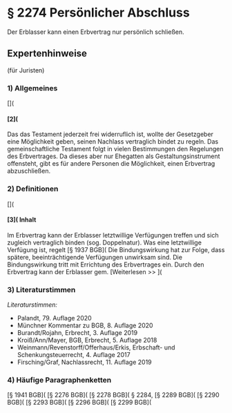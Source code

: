 # § 2274 Persönlicher Abschluss
Der Erblasser kann einen Erbvertrag nur persönlich schließen.
## Expertenhinweise
(für Juristen)
### 1) Allgemeines
[](
#### [2](
Das das Testament jederzeit frei widerruflich ist, wollte der Gesetzgeber eine Möglichkeit geben, seinen Nachlass vertraglich bindet zu regeln. Das gemeinschaftliche Testament folgt in vielen Bestimmungen den Regelungen des Erbvertrages. Da dieses aber nur Ehegatten als Gestaltungsinstrument offensteht, gibt es für andere Personen die Möglichkeit, einen Erbvertrag abzuschließen.
### 2) Definitionen
[](
#### **[3]( Inhalt**
Im Erbvertrag kann der Erblasser letztwillige Verfügungen treffen und sich zugleich vertraglich binden (sog. Doppelnatur). Was eine letztwillige Verfügung ist, regelt [§ 1937 BGB]( Die Bindungswirkung hat zur Folge, dass spätere, beeinträchtigende Verfügungen unwirksam sind. Die Bindungswirkung tritt mit Errichtung des Erbvertrages ein. Durch den Erbvertrag kann der Erblasser gem.
[Weiterlesen >> ](
### 3) Literaturstimmen
_Literaturstimmen:_
* Palandt, 79. Auflage 2020  
* Münchner Kommentar zu BGB, 8. Auflage 2020  
* Burandt/Rojahn, Erbrecht, 3. Auflage 2019  
* Kroiß/Ann/Mayer, BGB, Erbrecht, 5. Auflage 2018  
* Weinmann/Revenstorff/Offerhaus/Erkis, Erbschaft- und Schenkungsteuerrecht, 4. Auflage 2017  
* Firsching/Graf, Nachlassrecht, 11. Auflage 2019
### 4) Häufige Paragraphenketten
[§ 1941 BGB]( [§ 2276 BGB]( [§ 2278 BGB]( § 2284, [§ 2289 BGB]( [§ 2290 BGB]( [§ 2293 BGB]( [§ 2296 BGB]( [§ 2299 BGB](
